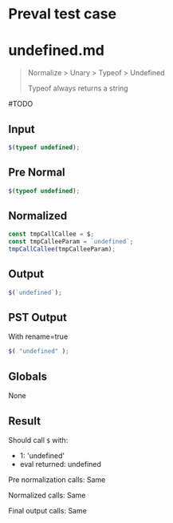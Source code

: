 # Preval test case

# undefined.md

> Normalize > Unary > Typeof > Undefined
>
> Typeof always returns a string

#TODO

## Input

`````js filename=intro
$(typeof undefined);
`````

## Pre Normal

`````js filename=intro
$(typeof undefined);
`````

## Normalized

`````js filename=intro
const tmpCallCallee = $;
const tmpCalleeParam = `undefined`;
tmpCallCallee(tmpCalleeParam);
`````

## Output

`````js filename=intro
$(`undefined`);
`````

## PST Output

With rename=true

`````js filename=intro
$( "undefined" );
`````

## Globals

None

## Result

Should call `$` with:
 - 1: 'undefined'
 - eval returned: undefined

Pre normalization calls: Same

Normalized calls: Same

Final output calls: Same
